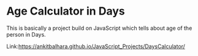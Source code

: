 # Age Calculator in Days

This is basically a project build on JavaScript which tells about age of the person in Days.

Link:https://ankitbalhara.github.io/JavaScript_Projects/DaysCalculator/